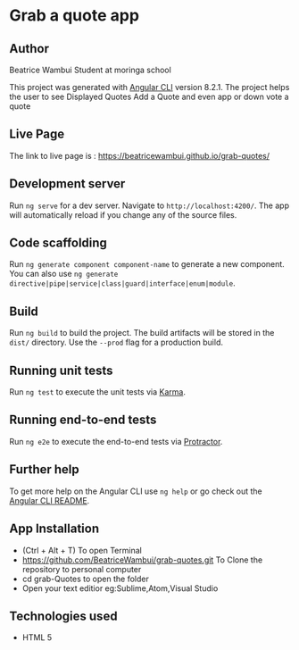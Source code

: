 # Grab a quote app

## Author
Beatrice Wambui
Student at moringa school

This project was generated with [Angular CLI](https://github.com/angular/angular-cli) version 8.2.1.
The project helps the user to see Displayed Quotes Add a Quote and even app or down vote a quote

## Live Page
The link to live page is : 
https://beatricewambui.github.io/grab-quotes/

## Development server

Run `ng serve` for a dev server. Navigate to `http://localhost:4200/`. The app will automatically reload if you change any of the source files.

## Code scaffolding

Run `ng generate component component-name` to generate a new component. You can also use `ng generate directive|pipe|service|class|guard|interface|enum|module`.

## Build

Run `ng build` to build the project. The build artifacts will be stored in the `dist/` directory. Use the `--prod` flag for a production build.

## Running unit tests

Run `ng test` to execute the unit tests via [Karma](https://karma-runner.github.io).

## Running end-to-end tests

Run `ng e2e` to execute the end-to-end tests via [Protractor](http://www.protractortest.org/).

## Further help

To get more help on the Angular CLI use `ng help` or go check out the [Angular CLI README](https://github.com/angular/angular-cli/blob/master/README.md).

## App Installation
 * (Ctrl + Alt + T) To open Terminal 
 * https://github.com/BeatriceWambui/grab-quotes.git To Clone the repository to personal computer
 * cd grab-Quotes to open the folder
 * Open your text editior eg:Sublime,Atom,Visual Studio

 ## Technologies used
 * HTML 5
   